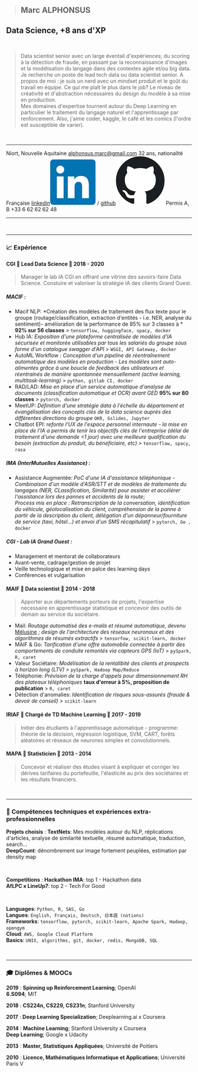 > ## Marc ALPHONSUS

## Data Science, +8 ans d'XP


&nbsp;
&nbsp;

> Data scientist senior avec un large éventail d'expériences; du scoring à la détection de fraude, en passant par la reconnaissance d'images et la modélisation du langage dans des contextes agile et/ou big data. Je recherche un poste de lead tech data ou data scientist senior. A propos de moi : je suis un nerd avec un mindset produit et le goût du travail en équipe.
Ce qui me plaît le plus dans le job? Le niveau de créativité et d'abstraction nécessaires du design du modèle à sa mise en production.  
> Mes domaines d'expertise tournent autour du Deep Learning en particulier le traitement du langage naturel et l'apprentissage par renforcement. Also, j'aime coder, kaggle, le café et les comics (l'ordre est susceptible de varier).  



&nbsp;
&nbsp;
&nbsp;
&nbsp;


-----------------------------                                  -----------------------------------------------------------------------------------------------------------------------------------------------
Niort, Nouvelle Aquitaine                                                                                                                                                             alphonsus.marc@gmail.com
32 ans, nationalité Française                                  [linkedin![link](assets/linkedin.png)](http://linkedin.com/in/marc-alphonsus) / [github![link](assets/github.png)](https://github.com/marcalph)
Permis A, B                                                                                                                                                                                  +33 6 62 62 62 48
-----------------------------                                   ----------------------------------------------------------------------------------------------------------------------------------------------


&nbsp;
&nbsp;
&nbsp;
&nbsp;

------


### 📈 Expérience

#### CGI 🧢 Lead Data Science 📆 2018 - 2020

> Manager le lab IA CGI en offrant une vitrine des savoirs-faire Data Science. Constuire et valoriser la stratégie IA des clients Grand Ouest.

##### MACIF :

* Macif NLP: *Création des modèles de traitement des flux texte pour le groupe (routage/classification, extraction d'entités - i.e. NER, analyse du sentiment)- amélioration de la performance de 85% sur 3 classes à * **92% sur 56 classes** > `tensorflow, huggingface, spacy, docker`
* Hub IA: *Exposition d'une plateforme centralisée de modèles d'IA sécurisée et monitorée utilisables par tous les salariés du groupe sous forme d'un catalogue swagger d'API* > `WSGI, API Gateway, docker`
* AutoML Workflow : *Conception d'un pipeline de réentraînement automatique des modèles en production - Les modèles sont auto-alimentés grâce à une boucle de feedback des utilisateurs et réentrainés de manière spontannée mensuellement (active learning, multitask-learning)* > `python, gitlab CI, docker `
* RAD/LAD: *Mise en place d'un service automatique d'analyse de documents (classification automatique et OCR) avant GED* **95% sur 80 classes** > `pytorch, docker`
* MeetUP:  *Définition d'une stratégie data à l'échelle du département et évangélisation des concepts clés de la data science auprès des différentes directions du groupe* `OKR, Gslides, Jupyter`
* Chatbot EPI: *refonte l'UX de l'espace personnel internaute - la mise en place de l'IA a permis de tenir les objectifs clés de l'entreprise (délai de traitement d'une demande <1 jour) avec une meilleure qualification du besoin (extraction du produit, du bénéficiaire, etc)* > `tensorflow, spacy, rasa`


##### IMA (InterMutuelles Assistance) :

* Assistance Augmentée: *PoC d'une IA d'assistance téléphonique - Combinaison d'un modèle d'ASR/STT et de modèles de traitements du langages (NER, CLassification, Similarité) pour assister et accélérer l'assistance lors des pannes et accidents de la route*;  
*Process mis en place : Retranscription de la conversation, identification du véhicule, géolocalisation du client, compréhension de la panne à partir de la description du client, délégation d'un dépanneur/fourniture de service (taxi, hôtel...) et envoi d'un SMS récapitulatif* > `pytorch, Go , docker`

##### CGI - Lab IA Grand Ouest :

* Management et mentorat de collaborateurs
* Avant-vente, cadrage/gestion de projet
* Veille technologique et mise en palce des learning days
* Conférences et vulgarisation


#### MAIF 🧢 Data scientist 📆 2014 - 2018

> Apporter aux départements porteurs de projets, l'expertise nécessaire en apprentissage statistique et concevoir des outils de demain au service du sociétaire.

* Mail: *Routage automatisé des e-mails et résumé automatique, devenu* [Mélusine](https://github.com/MAIF/melusine) *; design de l'architecture des réseaux neuronaux et des algorithmes de résumés extractifs* > `tensorfow, scikit-learn, docker`
* MAIF & Go: *Tarification d'une offre automobile connectée à partir des comportements de conduite remontés via capteurs GPS (IoT)* > `pySpark, R, caret`
* Valeur Sociétaire: *Modélisation de la rentalibité des clients et prospects à horizon long (LTV)* > `pySpark, Hadoop Map/Reduce`
* Téléphonie: *Prévision de la charge d'appels pour dimensionnement RH des plateaux téléphoniques* **taux d'erreur à 5%, proposition de publication** > `R, caret`
* Détection d'anomalies: *Identification de risques sous-assurés (fraude & devoir de conseil)* > `scikit-learn`


#### IRIAF 🧢 Chargé de TD Machine Learning 📆 2017 - 2019

> Initier des étudiants à l'apprentissage automatique - programme: théorie de la décision, régression logistique, SVM, CART, forêts aléatoires et réseaux de neurones simples et convolutionnels.  

#### MAPA 🧢 Statisticien 📆 2013 - 2014

> Concevoir et réaliser des études visant à expliquer et corriger les dérives tarifaires du portefeuille, l'élasticité au prix des sociétaires et les résultats financiers.  

&nbsp;
&nbsp;

------

### 🚀 Compétences techniques et expériences extra-professionnelles
**Projets choisis**
:   **TextNets**: Mes modèles autour du NLP, réplications d'articles, analyse de similarité textuelle, résumé automatique, traduction, search...  
    **DeepCount**: dénombrement sur image fortement peuplées, estimation par density map  


&nbsp;
&nbsp;

**Competitions**
:   **Hackathon IMA**: top 1 - Hackathon data  
    **AfLPC x LineUp7**: top 2 - Tech For Good

&nbsp;
&nbsp;
&nbsp;
&nbsp;

**Languages**: `Python, R, SAS, Go`  
**Langues**: `English, Français, Deutsch, 日本語 (notions)`  
**Frameworks**: `tensorflow, pytorch, scikit-learn, Apache Spark, Hadoop, opengym`  
**Cloud**: `AWS, Google Cloud Platform`  
**Basics**: `UNIX, algorithms, git, docker, redis, MongoDB, SQL`  

&nbsp;
&nbsp;

------

### 🎓 Diplômes & MOOCs

**2019**
:   **Spinning up Reinforcement Learning**; OpenAI  
    **6.S094**; MIT

**2018**
:   **CS224n, CS229, CS231n**; Stanford University

**2017**
:   **Deep Learning Specialization**; Deeplearning.ai x Coursera

**2014**
:   **Machine Learning**; Stanford University x Coursera  
    **Deep Learning**; Google x Udacity

**2013**
:   **Master, Statistiques Appliquées**; Université de Poitiers

**2010**
:   **Licence, Mathématiques Informatique et Applications**; Université Paris V 